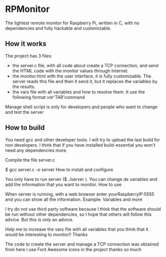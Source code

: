 # RPMonitor
The lightest remote monitor for Raspberry Pi, written in C, with no dependencies and fully hackable and customizable.

## How it works

The project has 3 files:
* the server.c file, with all code about create a TCP connection, and send the HTML code with the monitor values through Internet.
* the monitor.html with the user interface, it is fully customizable. The server reads this file and then it send it, but it replaces the variables by the results.
* the vars file with all variables and how to resolve them. It use the following format $var$'TAB'command

Manage shell script is only for developers and people who want to change and test the server

## How to build

You need gcc and other developer tools. I will try to upload the last build for non developers. I think that if you have installed build-essential you won't need any dependencies more.

Compile the file server.c

$ gcc server.c -o server
How to install and configure

You only have to run server ($ ./server ). You can change de variables and add the information that you want to monitor.
How to use

When server is running, with a web browser enter yourRaspberryIP:5555 and you can show all the information. Example:
Variables and more

I try do not use third party software because I think that the software should be run without other dependencies, so I hope that others will follow this advice. But this is only an advice.

Help me to increase the vars file with all variables that you think that it would be interesting to monitor!!
Thanks

The code to create the server and manage a TCP connection was obtained from here I use Font Awesome icons in the project thanks so much
